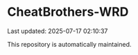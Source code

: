 # CheatBrothers-WRD

Last updated: 2025-07-17 02:10:37

This repository is automatically maintained.
